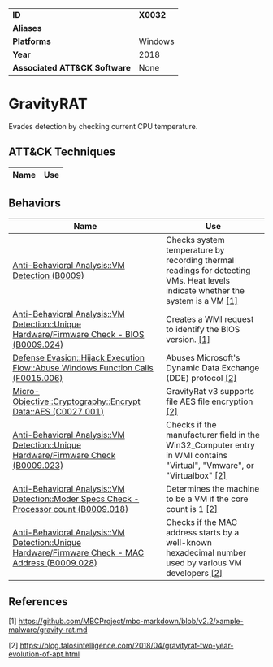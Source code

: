 |||
|---|---|
|**ID**|**X0032**|
|**Aliases**||
|**Platforms**|Windows|
|**Year**|2018|
|**Associated ATT&CK Software**|None|


GravityRAT
==========
Evades detection by checking current CPU temperature.


ATT&CK Techniques
-----------------
|Name|Use|
|---|---|

Behaviors
---------
|Name|Use|
|---|---|
|[Anti-Behavioral Analysis::VM Detection (B0009)](../anti-behavioral-analysis/virtual-machine-detection.md)|Checks system temperature by recording thermal readings for detecting VMs. Heat levels indicate whether the system is a VM  [[1]](#1)|
|[Anti-Behavioral Analysis::VM Detection::Unique Hardware/Firmware Check - BIOS (B0009.024)](../anti-behavioral-analysis/virtual-machine-detection.md)|Creates a WMI request to identify the BIOS version.  [[1]](#1)|
|[Defense Evasion::Hijack Execution Flow::Abuse Windows Function Calls (F0015.006)](../defense-evasion/hijack-execution-flow.md)|	Abuses Microsoft's Dynamic Data Exchange (DDE) protocol  [[2]](#2)|
|[Micro-Objective::Cryptography::Encrypt Data::AES (C0027.001)](../micro-behaviors/cryptography/encrypt-data.md)|	GravityRat v3 supports file AES file encryption  [[2]](#2)|
|[Anti-Behavioral Analysis::VM Detection::Unique Hardware/Firmware Check (B0009.023)](../anti-behavioral-analysis/virtual-machine-detection.md)|Checks if the manufacturer field in the Win32_Computer entry in WMI contains "Virtual", "Vmware", or "Virtualbox" [[2]](#2)|
|[Anti-Behavioral Analysis::VM Detection::Moder Specs Check - Processor count (B0009.018)](../anti-behavioral-analysis/virtual-machine-detection.md)|Determines the machine to be a VM if the core count is 1  [[2]](#2)|
|[Anti-Behavioral Analysis::VM Detection::Unique Hardware/Firmware Check - MAC Address (B0009.028)](../anti-behavioral-analysis/virtual-machine-detection.md)|Checks if the MAC address starts by a well-known hexadecimal number used by various VM developers  [[2]](#2)|

References
----------
<a name="1">[1]</a> https://github.com/MBCProject/mbc-markdown/blob/v2.2/xample-malware/gravity-rat.md

<a name="2">[2]</a> https://blog.talosintelligence.com/2018/04/gravityrat-two-year-evolution-of-apt.html
